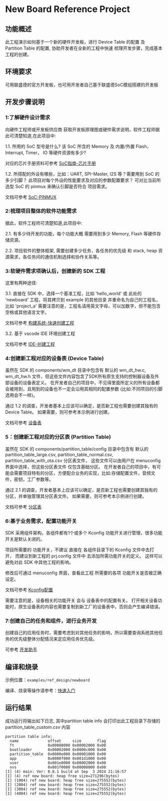 # New Board Reference Project

## 功能概述

此工程演示如何基于一个新的硬件开发板，进行 Device Table 的配置 及 Partition Table 的配置, 协助开发者在全新的工程中快速
梳理开发步骤，完成基本工程的创建。

## 环境要求

可用联盛德的官方开发板，也可用开发者自己基于联盛德SoC模组搭建的开发板

## 开发步骤说明

### 1:了解硬件设计需求

   向硬件工程师或开发板供应商 获取开发板原理图或硬件需求说明，软件工程师据此可清楚知道,在此项目中:

   1.1. 所用的 SoC 型号是什么? 该 SoC 所含的 Memory 及 内置/外置 Flash， Interrupt, Timer， IO 等硬件资源有多少?

   对应的芯片手册资料可参考 [SoC指南-芯片手册](https://doc.winnermicro.net/w800/zh_CN/2.2-beta.2/soc_guides/index.html)

   1.2. 所搭配的外设有哪些，比如：UART, SPI-Master, I2S 等？需要用到 SoC 的多少引脚？ 此项目对每个外设的性能要求及对应的参数配置要求？
        可对比当前所选型 SoC 的 pinmux 来确认引脚是否符合 项目需求。
        
   文档可参考 [SoC-PINMUX](https://doc.winnermicro.net/w800/zh_CN/2.2-beta.2/component_guides/pinmux.html)

### 2:梳理项目整体的软件功能需求

   据此，软件工程师可清楚知道,此项目中:

   2.1. 有多少待开发的功能，每个功能大概 需要用到多少 Memory, Flash 等硬件存储资源。

   2.2. 项目软件的整体框架, 需要创建多少任务，各任务的优先级 和 stack, heap 资源需求，各任务间的通信机制选择和协作关系等。

### 3:软硬件需求项确认后，创建新的 SDK 工程

   这里有两种途径:

   3.1. 直接在 SDK 中，选择一个基准工程，比如 'hello_world' 或 此处的 'newboard' 工程，将其拷贝到 example 的其他目录 并重命名为自己的工程名，比如 'project_a'
        需要注意的是，工程名请用英文字母，可以加数字，但不能包含空格或其他语言文字。

   文档可参考 [构建系统-快速创建工程](https://doc.winnermicro.net/w800/zh_CN/2.2-beta.2/component_guides/build_system.html)

   3.2. 基于 vscode IDE 环境创建工程

   文档可参考 [IDE-创建工程](https://doc.winnermicro.net/w800/zh_CN/2.2-beta.2/get_started/ide.html)

### 4:创建新工程对应的设备表 (Device Table)

   虽然在 SDK 的 components/wm_dt 目录中包含有 默认的 wm_dt_hw.c, wm_dt_hw.h 文件，但这些文件内容包含了SDK所有原生支持的控制器设备及外部设备的设备表定义。
   在开发者自己的项目中，不见得里面所定义的所有设备都会被用到，且用到的设备也不一定会沿用其相同的配置参数 (比如:不同项目的引脚选用会不一样)。

   通过 1.2 的调查，开发者基本上应该可以确定，是否新工程也需要创建其独有的 Device Table。
   如果需要，则可参考本示例进行创建。
   
   文档可参考 [设备表](https://doc.winnermicro.net/w800/zh_CN/2.2-beta.2/component_guides/device_table.html)
   
### 5：创建新工程对应的分区表 (Partition Table)

   虽然在 SDK 的 components/partition_table/config 目录中包含有 默认的 partition_table_large.csv, partition_table_normal.csv, partition_table_with_ota.csv 分区表文件，
   这些文件可以由用户在 menuconfig 界面中选择，但这些分区表文件 仅包含基础分区。
   在开发者自己的项目中，有可能会需要项目特有的分区，方便配合业务的实现，比如:存储配置文件，音频文件，密钥，工厂参数等。

   通过 2.1 的调查，开发者基本上应该可以确定，是否新工程也需要创建其独有的 分区，并单独管理其分区表文件。
   如果需要，则可参考本示例进行创建。
   
   文档可参考 [分区表](https://doc.winnermicro.net/w800/zh_CN/2.2-beta.2/component_guides/partition_table.html)

### 6:基于业务需求，配置功能开关

   SDK 采用组件架构，各组件都有1个或多个 Kconfig 功能开关进行管理，很多功能开关是默认关闭的。

   项目所需要的 功能开关，不建议 直接在 各组件目录下的 Kconfig 文件中去打开， 而建议到新工程的 prj.config 文件中 去添加所需功能开关的定义。
   这样可以 避免对此 SDK 中其他工程的影响。

   修改后可通过 menuconfig 界面，查看此工程 所需要的各项 功能开关是否被正确设定。
   
   文档可参考 [Kconfig配置](https://doc.winnermicro.net/w800/zh_CN/2.2-beta.2/component_guides/kconfig.html)

   需要注意的是，设备相关的功能开关 会与 设备表中的配置有关。 打开相关设备功能时，原生设备表的内容也需要复制到新工厂的设备表中，否则会产生编译错误。
   

### 7:创建自己的任务和组件，进行业务开发

   创建自己的应用任务时，需要考虑到对其他任务的影响，所以需要查询系统其他任务的优先级整体分配情况来定应用任务优先级。

   可参考 [开发助手](https://doc.winnermicro.net/w800/zh_CN/2.2-beta.2/component_guides/dev_asst.html)


## 编译和烧录

示例位置：`examples/ref_design/newboard`

编译、烧录等操作请参考：[快速入门](https://doc.winnermicro.net/w800/zh_CN/2.2-beta.2/get_started/index.html)

## 运行结果

成功运行将输出如下日志,  其中partition table info 会打印出此工程目录下存储的 partition_table_custom.csv 内容

```
partition table info:
  name             offset     size       flag
  ft               0x00000000 0x00002000 0x00
  bootloader       0x00002000 0x0000c000 0x00
  partition_table  0x0000e000 0x00001000 0x00
  app              0x0000f000 0x001d1000 0x00
  user             0x001e0000 0x00002000 0x00
  nvs              0x001f0000 0x00008000 0x00
[I] (4) main: Ver: 0.8.1 build at Sep  3 2024 21:16:57
[I] (4) ref new board: heap free size=271296(bytes)
[I] (1004) ref new board: heap free size=275552(bytes)
[I] (2004) ref new board: heap free size=275552(bytes)
[I] (3004) ref new board: heap free size=275552(bytes)
[I] (4004) ref new board: heap free size=275552(bytes)
```
